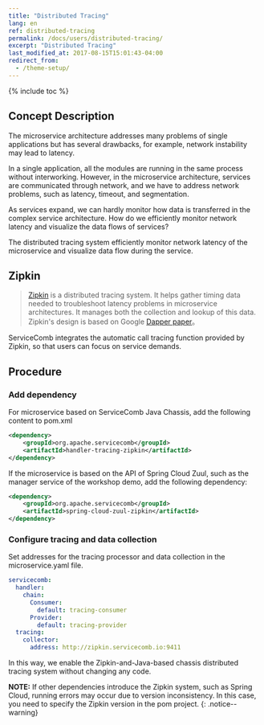 ```yaml
---
title: "Distributed Tracing"
lang: en
ref: distributed-tracing
permalink: /docs/users/distributed-tracing/
excerpt: "Distributed Tracing"
last_modified_at: 2017-08-15T15:01:43-04:00
redirect_from:
  - /theme-setup/
---
```


{% include toc %}
## Concept Description

The microservice architecture addresses many problems of single applications but has several drawbacks, for example, network instability may lead to latency.

In a single application, all the modules are running in the same process without interworking. However, in the microservice architecture, services are communicated through network, and we have to address network problems, such as latency, timeout, and segmentation.

As services expand, we can hardly monitor how data is transferred in the complex service architecture. How do we efficiently monitor network latency and visualize the data flows of services?

The distributed tracing system efficiently monitor network latency of the microservice and visualize data flow during the service.

## Zipkin

> [Zipkin](http://zipkin.io/) is a distributed tracing system. It helps gather timing data needed to troubleshoot latency problems in microservice architectures. It manages both the collection and lookup of this data. Zipkin's design is based on Google [Dapper paper](http://research.google.com/pubs/pub36356.html)。

ServiceComb integrates the automatic call tracing function provided by Zipkin, so that users can focus on service demands.

## Procedure

### Add dependency

For microservice based on ServiceComb Java Chassis, add the following content to pom.xml

```xml
<dependency>   
    <groupId>org.apache.servicecomb</groupId>
    <artifactId>handler-tracing-zipkin</artifactId>
</dependency>
```

If the microservice is based on the API of Spring Cloud Zuul, such as the manager service of the workshop demo, add the following dependency:

```xml
<dependency>    
    <groupId>org.apache.servicecomb</groupId>
    <artifactId>spring-cloud-zuul-zipkin</artifactId>
</dependency>
```

### Configure tracing and data collection

Set addresses for the tracing processor and data collection in the microservice.yaml file.

```yaml
servicecomb: 
  handler: 
    chain: 
      Consumer: 
        default: tracing-consumer
      Provider: 
        default: tracing-provider
  tracing: 
    collector: 
      address: http://zipkin.servicecomb.io:9411
```

In this way, we enable the Zipkin-and-Java-based chassis distributed tracing system without changing any code.

**NOTE:** If other dependencies introduce the Zipkin system, such as Spring Cloud, running errors may occur due to version inconsistency. In this case, you need to specify the Zipkin version in the pom project.
{: .notice--warning}
